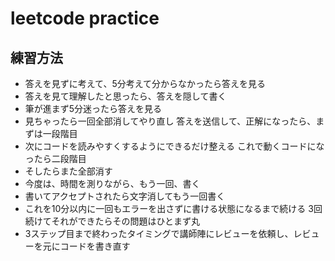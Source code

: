 # leetcode practice

## 練習方法
- 答えを見ずに考えて、5分考えて分からなかったら答えを見る
- 答えを見て理解したと思ったら、答えを隠して書く
- 筆が進まず5分迷ったら答えを見る
- 見ちゃったら一回全部消してやり直し
答えを送信して、正解になったら、まずは一段階目
- 次にコードを読みやすくするようにできるだけ整える
これで動くコードになったら二段階目
- そしたらまた全部消す
- 今度は、時間を測りながら、もう一回、書く
- 書いてアクセプトされたら文字消してもう一回書く
- これを10分以内に一回もエラーを出さずに書ける状態になるまで続ける
3回続けてそれができたらその問題はひとまず丸
- 3ステップ目まで終わったタイミングで講師陣にレビューを依頼し、レビューを元にコードを書き直す

